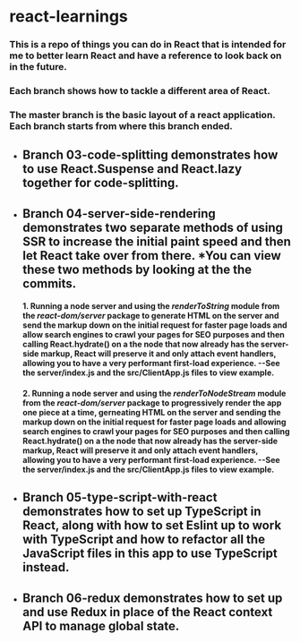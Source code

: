 # react-learnings

### This is a repo of things you can do in React that is intended for me to better learn React and have a reference to look back on in the future.

### Each branch shows how to tackle a different area of React.

### The master branch is the basic layout of a react application. Each branch starts from where this branch ended.

* ## Branch 03-code-splitting demonstrates how to use **React.Suspense** and **React.lazy** together for code-splitting.

* ## Branch 04-server-side-rendering demonstrates two separate methods of using SSR to increase the initial paint speed and then let React take over from there. \*You can view these two methods by looking at the the commits.

    #### 1. Running a node server and using the _renderToString_ module from the _react-dom/server_ package to generate HTML on the server and send the markup down on the initial request for faster page loads and allow search engines to crawl your pages for SEO purposes and then calling React.hydrate() on a the node that now already has the server-side markup, React will preserve it and only attach event handlers, allowing you to have a very performant first-load experience. --See the server/index.js and the src/ClientApp.js files to view example.

    #### 2. Running a node server and using the _renderToNodeStream_ module from the _react-dom/server_ package to progressively render the app one piece at a time, gerneating HTML on the server and sending the markup down on the initial request for faster page loads and allowing search engines to crawl your pages for SEO purposes and then calling React.hydrate() on a the node that now already has the server-side markup, React will preserve it and only attach event handlers, allowing you to have a very performant first-load experience. --See the server/index.js and the src/ClientApp.js files to view example.

* ## Branch 05-type-script-with-react demonstrates how to set up TypeScript in React, along with how to set Eslint up to work with TypeScript and how to refactor all the JavaScript files in this app to use TypeScript instead.

* ## Branch 06-redux demonstrates how to set up and use Redux in place of the React context API to manage global state.
